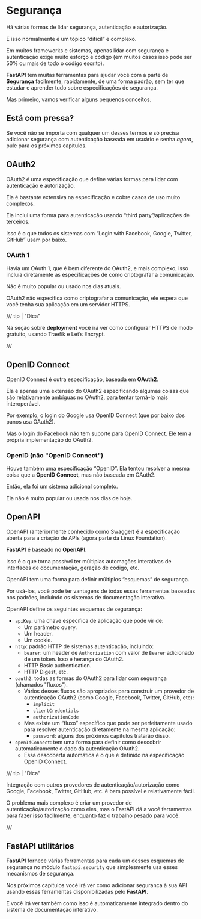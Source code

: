 # Segurança

Há várias formas de lidar segurança, autenticação e autorização.

E isso normalmente é um tópico “difícil” e complexo.

Em muitos frameworks e sistemas, apenas lidar com segurança e autenticação exige muito esforço e código (em muitos casos isso pode ser 50% ou mais de todo o código escrito).

**FastAPI** tem muitas ferramentas para ajudar você com a parte de **Segurança** facilmente, rapidamente, de uma forma padrão, sem ter que estudar e aprender tudo sobre especificações de segurança.

Mas primeiro, vamos verificar alguns pequenos conceitos.

## Está com pressa?

Se você não se importa com qualquer um desses termos e só precisa adicionar segurança com autenticação baseada em usuário e senha _agora_, pule para os próximos capítulos.

## OAuth2

OAuth2 é uma especificação que define várias formas para lidar com autenticação e autorização.

Ela é bastante extensiva na especificação e cobre casos de uso muito complexos.

Ela inclui uma forma para autenticação usando “third party”/aplicações de terceiros.

Isso é o que todos os sistemas com “Login with Facebook, Google, Twitter, GitHub” usam por baixo.

### OAuth 1

Havia um OAuth 1, que é bem diferente do OAuth2, e mais complexo, isso incluía diretamente as especificações de como criptografar a comunicação.

Não é muito popular ou usado nos dias atuais.

OAuth2 não especifica como criptografar a comunicação, ele espera que você tenha sua aplicação em um servidor HTTPS.

/// tip | "Dica"

Na seção sobre **deployment** você irá ver como configurar HTTPS de modo gratuito, usando Traefik e Let’s Encrypt.

///

## OpenID Connect

OpenID Connect é outra especificação, baseada em **OAuth2**.

Ela é apenas uma extensão do OAuth2 especificando algumas coisas que são relativamente ambíguas no OAuth2, para tentar torná-lo mais interoperável.

Por exemplo, o login do Google usa OpenID Connect (que por baixo dos panos usa OAuth2).

Mas o login do Facebook não tem suporte para OpenID Connect. Ele tem a própria implementação do OAuth2.

### OpenID (não "OpenID Connect")

Houve também uma especificação “OpenID”. Ela tentou resolver a mesma coisa que a **OpenID Connect**, mas não baseada em OAuth2.

Então, ela foi um sistema adicional completo.

Ela não é muito popular ou usada nos dias de hoje.

## OpenAPI

OpenAPI (anteriormente conhecido como Swagger) é a especificação aberta para a criação de APIs (agora parte da Linux Foundation).

**FastAPI** é baseado no **OpenAPI**.

Isso é o que torna possível ter múltiplas automações interativas de interfaces de documentação, geração de código, etc.

OpenAPI tem uma forma para definir múltiplos “esquemas” de segurança.

Por usá-los, você pode ter vantagens de todas essas ferramentas baseadas nos padrões, incluindo os sistemas de documentação interativa.

OpenAPI define os seguintes esquemas de segurança:

* `apiKey`: uma chave específica de aplicação que pode vir de:
    * Um parâmetro query.
    * Um header.
    * Um cookie.
* `http`: padrão HTTP de sistemas autenticação, incluindo:
    * `bearer`: um header de `Authorization` com valor de `Bearer` adicionado de um token. Isso é herança do OAuth2.
    * HTTP Basic authentication.
    * HTTP Digest, etc.
* `oauth2`: todas as formas do OAuth2 para lidar com segurança (chamados "fluxos").
    * Vários desses fluxos são apropriados para construir um provedor de autenticação OAuth2 (como Google, Facebook, Twitter, GitHub, etc):
        * `implicit`
        * `clientCredentials`
        * `authorizationCode`
    * Mas existe um “fluxo” específico que pode ser perfeitamente usado para resolver autenticação diretamente na mesma aplicação:
        * `password`: alguns dos próximos capítulos tratarão disso.
* `openIdConnect`: tem uma forma para definir como descobrir automaticamente o dado da autenticação OAuth2.
    * Essa descoberta automática é o que é definido na especificação OpenID Connect.


/// tip | "Dica"

Integração com outros provedores de autenticação/autorização como Google, Facebook, Twitter, GitHub, etc. é bem possível e relativamente fácil.

O problema mais complexo é criar um provedor de autenticação/autorização como eles, mas o FastAPI dá a você ferramentas para fazer isso facilmente, enquanto faz o trabalho pesado para você.

///

## **FastAPI** utilitários

**FastAPI** fornece várias ferramentas para cada um desses esquemas de segurança no módulo `fastapi.security` que simplesmente usa esses mecanismos de segurança.

Nos próximos capítulos você irá ver como adicionar segurança à sua API usando essas ferramentas disponibilizadas pelo **FastAPI**.

E você irá ver também como isso é automaticamente integrado dentro do sistema de documentação interativo.
